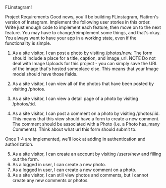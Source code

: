 FLinstagram!

Project Requirements 
Good news, you'll be building FLinstagram, Flatiron's version of Instagram. 
Implement the following user stories in this order. Write just enough code to implement each feature, then move on to the next feature. 
You may have to change/reimplement some things, and that's okay. 
You always want to have your app in a working state, even if the functionality is simple.

1. As a site visitor, I can post a photo by visiting /photos/new. 
The form should include a place for a title, caption, and image_url. 
NOTE Do not deal with Image Uploads for this project - you can simply save the URL of the image that's hosted someplace else. 
This means that your Image model should have those fields. 

2. As a site visitor, I can view all of the photos that have been posted by visiting /photos. 

3. As a site visitor, I can view a detail page of a photo by visiting /photos/:id. 

4. As a site visitor, I can post a comment on a photo by visiting /photos/:id. 
This means that this view should have a form to create a new comment. 
The comment should be associated with a Photo (i.e. a Photo has_many Comments). 
Think about what url this form should submit to.



Once 1-4 are implemented, we'll look at adding in authentication and authorization.



5. As a site visitor, I can create an account by visiting /users/new and filling out the form. 
6. As a logged in user, I can create a new photo. 
7. As a logged in user, I can create a new comment on a photo. 
8. As a site visitor, I can still view photos and comments, but I cannot create any new comments or photos.


